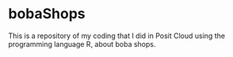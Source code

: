 # bobaShops
This is a repository of my coding that I did in Posit Cloud using the programming language R, about boba shops.

